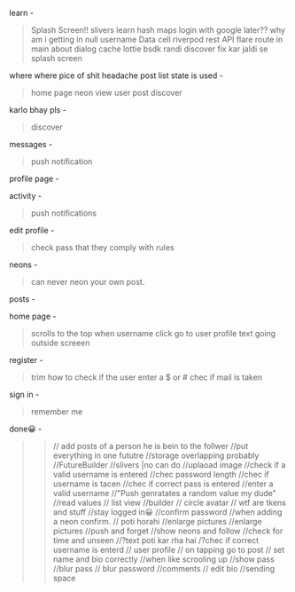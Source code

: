 learn -

> Splash Screen!!
> slivers
> learn hash maps
> login with google later??
> why am i getting in null username
> Data cell
> riverpod
> rest API
> flare
> route in main
> about dialog
> cache
> lottie
> bsdk randi discover fix kar jaldi se
> splash screen

where where pice of shit headache post list state is used -

> home page
> neon
> view user post
> discover

karlo bhay pls -

> discover

messages -

> push notification

profile page -

activity -

> push notifications

edit profile -

> check pass that they comply with rules

neons -

> can never neon your own post.

posts -

home page -

> scrolls to the top
> when username click go to user profile
> text going outside screeen

register -

> trim
> how to check if the user enter a $ or #
> chec if mail is taken

sign in -

> remember me

done😀 -

> > // add posts of a person he is bein to the follwer
> > //put everything in one fututre
> > //storage overlapping probably
> > //FutureBuilder
> > //slivers |no can do
> > //uplaoad image
> > //check if a valid username is entered
> > //chec password length
> > //chec if username is tacen
> > //chec if correct pass is entered
> > //enter a valid username
> > //"Push genratates a random value my dude"
> > //read values
> > // list view
> > //builder
> > // circle avatar
> > // wtf are tkens and stuff
> > //stay logged in😀
> > //confirm password
> > //when adding a neon confirm.
> > // poti horahi
> > //enlarge pictures
> > //enlarge pictures
> > //push and forget
> > //show neons and follow
> > //check for time and unseen
> > //?text poti kar rha hai
> > /?chec if correct username is enterd
> > // user profile
> > // on tapping go to post
> > // set name and bio correctly
> > //when like scrooling up
> > //show pass
> > //blur pass
> > // blur password
> > //comments
> > // edit bio
> > //sending space

